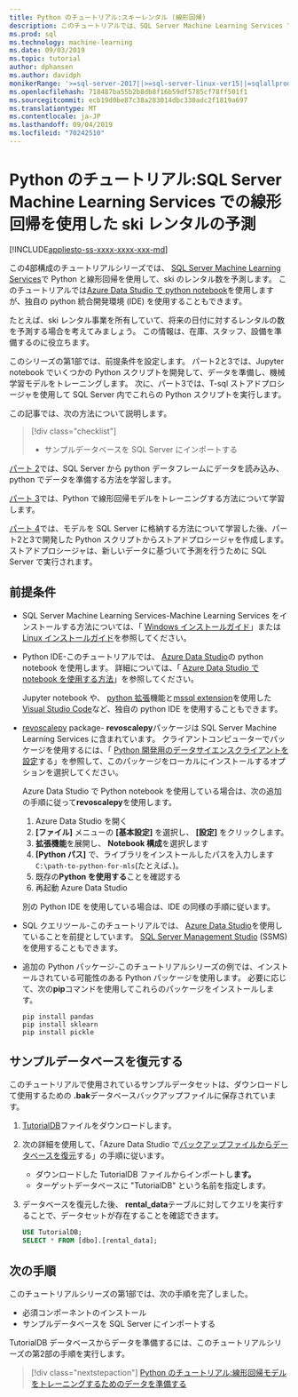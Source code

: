 ```yaml
---
title: Python のチュートリアル:スキーレンタル (線形回帰)
description: このチュートリアルでは、SQL Server Machine Learning Services で Python と線形回帰を使用して、ski のレンタル数を予測します。
ms.prod: sql
ms.technology: machine-learning
ms.date: 09/03/2019
ms.topic: tutorial
author: dphansen
ms.author: davidph
monikerRange: '>=sql-server-2017||>=sql-server-linux-ver15||=sqlallproducts-allversions'
ms.openlocfilehash: 718487ba55b2b8db8f16b59df5785cf78ff501f1
ms.sourcegitcommit: ecb19d0be87c38a283014dbc330adc2f1819a697
ms.translationtype: MT
ms.contentlocale: ja-JP
ms.lasthandoff: 09/04/2019
ms.locfileid: "70242510"
---
```

# <a name="python-tutorial-predict-ski-rental-with-linear-regression-in-sql-server-machine-learning-services"></a>Python のチュートリアル:SQL Server Machine Learning Services での線形回帰を使用した ski レンタルの予測
[!INCLUDE[appliesto-ss-xxxx-xxxx-xxx-md](../../includes/appliesto-ss-xxxx-xxxx-xxx-md.md)]

この4部構成のチュートリアルシリーズでは、 [SQL Server Machine Learning Services](../what-is-sql-server-machine-learning.md)で Python と線形回帰を使用して、ski のレンタル数を予測します。 このチュートリアルでは[Azure Data Studio で python notebook](../../azure-data-studio/sql-notebooks.md)を使用しますが、独自の python 統合開発環境 (IDE) を使用することもできます。

たとえば、ski レンタル事業を所有していて、将来の日付に対するレンタルの数を予測する場合を考えてみましょう。 この情報は、在庫、スタッフ、設備を準備するのに役立ちます。

このシリーズの第1部では、前提条件を設定します。 パート2と3では、Jupyter notebook でいくつかの Python スクリプトを開発して、データを準備し、機械学習モデルをトレーニングします。 次に、パート3では、T-sql ストアドプロシージャを使用して SQL Server 内でこれらの Python スクリプトを実行します。

この記事では、次の方法について説明します。

> [!div class="checklist"]
> * サンプルデータベースを SQL Server にインポートする 

[パート 2](python-ski-rental-linear-regression-prepare-data.md)では、SQL Server から python データフレームにデータを読み込み、python でデータを準備する方法を学習します。

[パート 3](python-ski-rental-linear-regression-train-model.md)では、Python で線形回帰モデルをトレーニングする方法について学習します。

[パート 4](python-ski-rental-linear-regression-deploy-model.md)では、モデルを SQL Server に格納する方法について学習した後、パート2と3で開発した Python スクリプトからストアドプロシージャを作成します。 ストアドプロシージャは、新しいデータに基づいて予測を行うために SQL Server で実行されます。

## <a name="prerequisites"></a>前提条件

* SQL Server Machine Learning Services-Machine Learning Services をインストールする方法については、「 [Windows インストールガイド](../install/sql-machine-learning-services-windows-install.md)」または[Linux インストールガイド](../../linux/sql-server-linux-setup-machine-learning.md?toc=%2Fsql%2Fadvanced-analytics%2Ftoc.json)を参照してください。

* Python IDE-このチュートリアルでは、 [Azure Data Studio](../../azure-data-studio/what-is.md)の python notebook を使用します。 詳細については、「 [Azure Data Studio で notebook を使用する方法](../../azure-data-studio/sql-notebooks.md)」を参照してください。 

    Jupyter notebook や、 [python 拡張](https://marketplace.visualstudio.com/items?itemName=ms-python.python)機能と[mssql extension](https://marketplace.visualstudio.com/items?itemName=ms-mssql.mssql)を使用した[Visual Studio Code](https://code.visualstudio.com/docs)など、独自の python IDE を使用することもできます。 

* [revoscalepy](../python/ref-py-revoscalepy.md) package- **revoscalepy**パッケージは SQL Server Machine Learning Services に含まれています。 クライアントコンピューターでパッケージを使用するには、「 [Python 開発用のデータサイエンスクライアントを設定](../python/setup-python-client-tools-sql.md)する」を参照して、このパッケージをローカルにインストールするオプションを選択してください。

    Azure Data Studio で Python notebook を使用している場合は、次の追加の手順に従って**revoscalepy**を使用します。

    1. Azure Data Studio を開く
    1. **[ファイル]** メニューの **[基本設定]** を選択し、 **[設定]** をクリックします。
    1. **拡張機能**を展開し、 **Notebook 構成**を選択します
    1. **[Python パス]** で、ライブラリをインストールしたパスを入力します`C:\path-to-python-for-mls`(たとえば、)。
    1. 既存の**Python を使用する**ことを確認する
    1. 再起動 Azure Data Studio

    別の Python IDE を使用している場合は、IDE の同様の手順に従います。

* SQL クエリツール-このチュートリアルでは、 [Azure Data Studio](../../azure-data-studio/what-is.md)を使用していることを前提としています。 [SQL Server Management Studio](../../ssms/sql-server-management-studio-ssms.md) (SSMS) を使用することもできます。

* 追加の Python パッケージ-このチュートリアルシリーズの例では、インストールされている可能性のある Python パッケージを使用します。 必要に応じて、次の**pip**コマンドを使用してこれらのパッケージをインストールします。

    ```console
    pip install pandas
    pip install sklearn
    pip install pickle
    ```

## <a name="restore-the-sample-database"></a>サンプルデータベースを復元する

このチュートリアルで使用されているサンプルデータセットは、ダウンロードして使用するための **.bak**データベースバックアップファイルに保存されています。

1. [TutorialDB](https://sqlchoice.blob.core.windows.net/sqlchoice/static/TutorialDB.bak)ファイルをダウンロードします。

1. 次の詳細を使用して、「Azure Data Studio で[バックアップファイルからデータベースを復元](../../azure-data-studio/tutorial-backup-restore-sql-server.md#restore-a-database-from-a-backup-file)する」の手順に従います。

   * ダウンロードした TutorialDB ファイルからインポートし**ます。**
   * ターゲットデータベースに "TutorialDB" という名前を指定します。

1. データベースを復元した後、 **rental_data**テーブルに対してクエリを実行することで、データセットが存在することを確認できます。

    ```sql
    USE TutorialDB;
    SELECT * FROM [dbo].[rental_data];
    ```

## <a name="next-steps"></a>次の手順

このチュートリアルシリーズの第1部では、次の手順を完了しました。

* 必須コンポーネントのインストール
* サンプルデータベースを SQL Server にインポートする

TutorialDB データベースからデータを準備するには、このチュートリアルシリーズの第2部の手順を実行します。

> [!div class="nextstepaction"]
> [Python のチュートリアル:線形回帰モデルをトレーニングするためのデータを準備する](python-ski-rental-linear-regression-prepare-data.md)